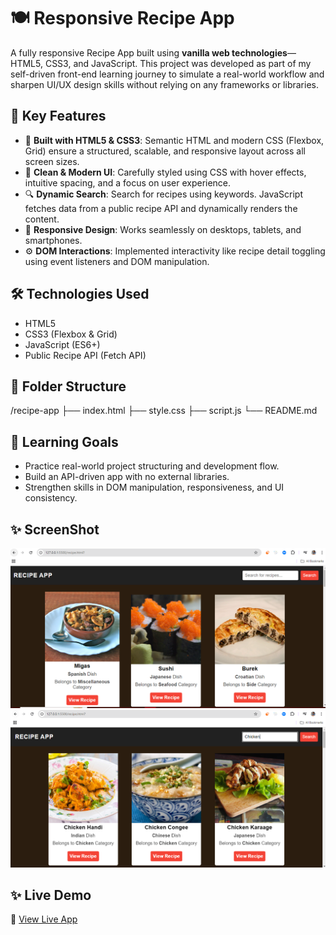 # 🍽️ Responsive Recipe App

A fully responsive Recipe App built using **vanilla web technologies**—HTML5, CSS3, and JavaScript. This project was developed as part of my self-driven front-end learning journey to simulate a real-world workflow and sharpen UI/UX design skills without relying on any frameworks or libraries.

## 🌟 Key Features

- 🔧 **Built with HTML5 & CSS3**: Semantic HTML and modern CSS (Flexbox, Grid) ensure a structured, scalable, and responsive layout across all screen sizes.
- 🎨 **Clean & Modern UI**: Carefully styled using CSS with hover effects, intuitive spacing, and a focus on user experience.
- 🔍 **Dynamic Search**: Search for recipes using keywords. JavaScript fetches data from a public recipe API and dynamically renders the content.
- 📱 **Responsive Design**: Works seamlessly on desktops, tablets, and smartphones.
- ⚙️ **DOM Interactions**: Implemented interactivity like recipe detail toggling using event listeners and DOM manipulation.

## 🛠️ Technologies Used

- HTML5  
- CSS3 (Flexbox & Grid)  
- JavaScript (ES6+)  
- Public Recipe API (Fetch API)

## 📂 Folder Structure

/recipe-app
├── index.html
├── style.css
├── script.js
└── README.md





## 📌 Learning Goals

- Practice real-world project structuring and development flow.
- Build an API-driven app with no external libraries.
- Strengthen skills in DOM manipulation, responsiveness, and UI consistency.

## ✨ ScreenShot
![Recipe App Screenshot](Capture.PNG)
![Recipe App Screenshot](Photo%202.PNG)

  

## ✨ Live Demo

🔗 [View Live App](https://go.screenpal.com/watch/cT1uQpnlns8)
